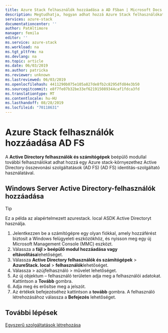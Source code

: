 ```yaml
---
title: Azure Stack felhasználók hozzáadása a AD FSban | Microsoft Docs
description: Megtudhatja, hogyan adhat hozzá Azure Stack felhasználókat Active Directory összevonási szolgáltatások (AD FS) (AD FS) központi telepítésekhez.
services: azure-stack
documentationcenter: ''
author: PatAltimore
manager: femila
editor: ''
ms.service: azure-stack
ms.workload: na
ms.tgt_pltfrm: na
ms.devlang: na
ms.topic: article
ms.date: 06/03/2019
ms.author: patricka
ms.reviewer: unknown
ms.lastreviewed: 06/03/2019
ms.openlocfilehash: 4411290b075e105a827de8fb2c8295dfd84e3b50
ms.sourcegitcommit: e8f7fe07b32be33ef621915089344caf1fdca3fd
ms.translationtype: MT
ms.contentlocale: hu-HU
ms.lasthandoff: 08/28/2019
ms.locfileid: "70118631"
---
```

# <a name="add-azure-stack-users-in-ad-fs"></a>Azure Stack felhasználók hozzáadása AD FS
A **Active Directory felhasználók és számítógépek** beépülő modullal további felhasználókat adhat hozzá egy Azure stack-környezethez Active Directory összevonási szolgáltatások (AD FS) (AD FS) identitás-szolgáltató használatával.

## <a name="add-windows-server-active-directory-users"></a>Windows Server Active Directory-felhasználók hozzáadása
> [!TIP]
> Ez a példa az alapértelmezett azurestack. local ASDK Active Directoryt használja. 

1. Jelentkezzen be a számítógépre egy olyan fiókkal, amely hozzáférést biztosít a Windows felügyeleti eszközökhöz, és nyisson meg egy új Microsoft Management Console (MMC) eszközt.
2. Válassza a **fájl > beépülő modul hozzáadása vagy eltávolítása**lehetőséget.
3. Válassza **Active Directory felhasználók és számítógépek** > **AzureStack. local** > **felhasználók**lehetőséget.
4. Válassza > azújfelhasználó > művelet lehetőséget.
5. Az új objektum – felhasználó területen adja meg a felhasználói adatokat. Kattintson a **Tovább** gombra.
6. Adja meg és erősítse meg a jelszót.
7. Az értékek befejezéséhez kattintson a **tovább** gombra. A felhasználó létrehozásához válassza a **Befejezés** lehetőséget.


## <a name="next-steps"></a>További lépések
[Egyszerű szolgáltatások létrehozása](azure-stack-create-service-principals.md)